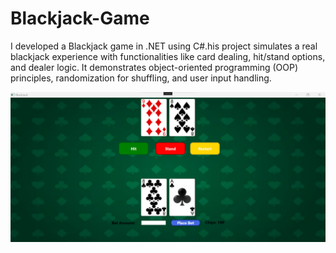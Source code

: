 # Blackjack-Game
I developed a Blackjack game in .NET using C#.his project simulates a real blackjack experience with functionalities like card dealing, hit/stand options, and dealer logic. It demonstrates object-oriented programming (OOP) principles, randomization for shuffling, and user input handling.

![Blackjack Gameplay 01](https://github.com/Sarabjot19/Blackjack-Game/blob/main/Blackjack%20Gameplay%2001.png)


